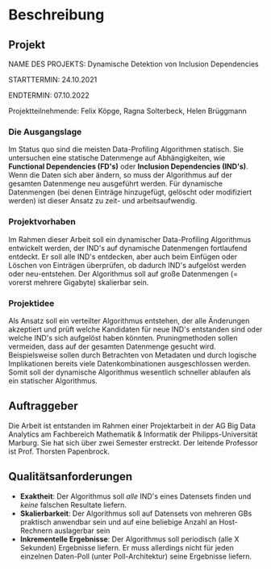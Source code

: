# Beschreibung

## Projekt

NAME DES PROJEKTS: Dynamische Detektion von Inclusion Dependencies

STARTTERMIN: 24.10.2021

ENDTERMIN: 07.10.2022

Projektteilnehmende: Felix Köpge, Ragna Solterbeck, Helen Brüggmann

### Die Ausgangslage

Im Status quo sind die meisten Data-Profiling Algorithmen statisch. Sie untersuchen eine statische Datenmenge auf Abhängigkeiten, wie __Functional Dependencies  (FD's)__ oder __Inclusion Dependencies (IND's)__. Wenn die Daten sich aber ändern, so muss der Algorithmus auf der gesamten Datenmenge neu ausgeführt werden. Für dynamische Datenmengen (bei denen Einträge hinzugefügt, gelöscht oder modifiziert werden) ist dieser Ansatz zu zeit- und arbeitsaufwendig.

### Projektvorhaben

Im Rahmen dieser Arbeit soll ein dynamischer Data-Profiling Algorithmus entwickelt werden, der IND's auf dynamische Datenmengen fortlaufend entdeckt. Er soll alle IND's entdecken, aber auch beim Einfügen oder Löschen von Einträgen überprüfen, ob dadurch IND's aufgelöst werden oder neu-entstehen. Der Algorithmus soll auf große Datenmengen (= vorerst mehrere Gigabyte) skalierbar sein.

### Projektidee

Als Ansatz soll ein verteilter Algorithmus entstehen, der alle Änderungen akzeptiert und prüft welche Kandidaten für neue IND's entstanden sind oder welche IND's sich aufgelöst haben könnten. Pruningmethoden sollen vermeiden, dass auf der gesamten Datenmenge gesucht wird. Beispielsweise sollen durch Betrachten von Metadaten und durch logische Implikationen bereits viele Datenkombinationen ausgeschlossen werden. Somit soll der dynamische Algorithmus wesentlich schneller ablaufen als ein statischer Algorithmus.

## Auftraggeber

Die Arbeit ist entstanden im Rahmen einer Projektarbeit in der AG Big Data Analytics am Fachbereich Mathematik & Informatik der Philipps-Universität Marburg. Sie hat sich über zwei Semester erstreckt. Der leitende Professor ist Prof. Thorsten Papenbrock.

## Qualitätsanforderungen

* __Exaktheit__: Der Algorithmus soll _alle_ IND's eines Datensets finden und _keine_ falschen Resultate liefern.
* __Skalierbarkeit__: Der Algorithmus soll auf Datensets von mehreren GBs praktisch anwendbar sein und auf eine beliebige Anzahl an Host-Rechnern auslagerbar sein
* __Inkrementelle Ergebnisse__: Der Algorithmus soll periodisch (alle X Sekunden) Ergebnisse liefern. Er muss allerdings nicht für jeden einzelnen Daten-Poll (unter Poll-Architektur) seine Ergebnisse liefern.
